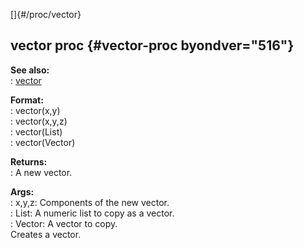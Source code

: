 []{#/proc/vector}    
## vector proc {#vector-proc byondver="516"}    
**See also:**    
:   [vector](/ref/vector/vector.md)    
<!-- -->    
**Format:**    
:   vector(x,y)    
:   vector(x,y,z)    
:   vector(List)    
:   vector(Vector)    
<!-- -->    
**Returns:**    
:   A new vector.    
<!-- -->    
**Args:**    
:   x,y,z: Components of the new vector.    
:   List: A numeric list to copy as a vector.    
:   Vector: A vector to copy.    
Creates a vector.  